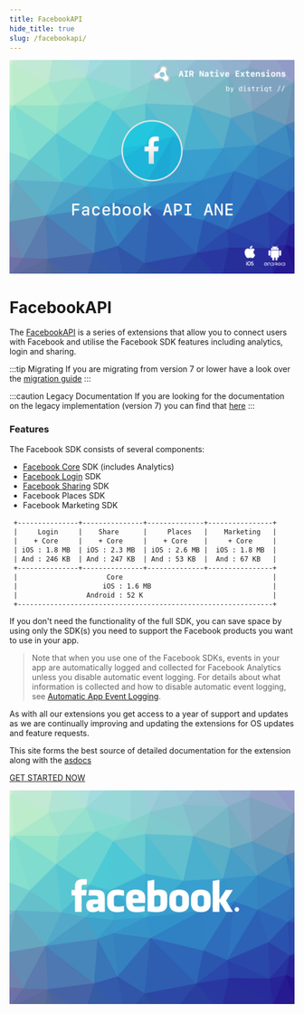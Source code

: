 ```yaml
---
title: FacebookAPI
hide_title: true
slug: /facebookapi/
---
```


![](images/hero.png)

# FacebookAPI

The [FacebookAPI](https://airnativeextensions.com/extension/com.distriqt.FacebookAPI) is a series of extensions that allow you to connect users with Facebook and utilise the Facebook SDK features including analytics, login and sharing.


:::tip Migrating
If you are migrating from version 7 or lower have a look over the [migration guide](migrating-to-version-8)
:::

:::caution Legacy Documentation
If you are looking for the documentation on the legacy implementation (version 7) you can find that [here](../facebookapi-legacy/)
:::



### Features

The Facebook SDK consists of several components:

- [Facebook Core](core/overview) SDK (includes Analytics)
- [Facebook Login](login/overview) SDK
- [Facebook Sharing](share/overview) SDK
- Facebook Places SDK
- Facebook Marketing SDK


```
 +---------------+---------------+--------------+----------------+
 |     Login     |    Share      |     Places   |    Marketing   |
 |    + Core     |    + Core     |    + Core    |     + Core     |
 | iOS : 1.8 MB  | iOS : 2.3 MB  | iOS : 2.6 MB |  iOS : 1.8 MB  |
 | And : 246 KB  | And : 247 KB  | And : 53 KB  |  And : 67 KB   |
 +---------------+---------------+--------------+----------------+
 |                      Core                                     |
 |                     iOS : 1.6 MB                              |
 |                 Android : 52 K                                |
 +---------------------------------------------------------------+
```



If you don't need the functionality of the full SDK, you can save space by using only the SDK(s) you need to support the Facebook products you want to use in your app.

>
> Note that when you use one of the Facebook SDKs, events in your app are automatically logged and collected for Facebook Analytics unless you disable automatic event logging. For details about what information is collected and how to disable automatic event logging, see [Automatic App Event Logging](core/app-events/automatic-logging).
>


As with all our extensions you get access to a year of support and updates as we are continually improving and updating the extensions for OS updates and feature requests.


This site forms the best source of detailed documentation for the extension along with the [asdocs](https://docs.airnativeextensions.com/asdocs/facebookapi/)

[GET STARTED NOW](get-started)

![](images/promo.png)